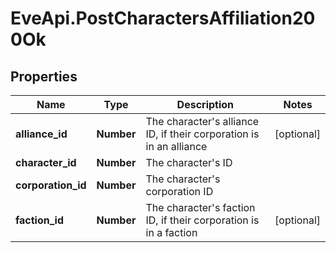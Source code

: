 # EveApi.PostCharactersAffiliation200Ok

## Properties
Name | Type | Description | Notes
------------ | ------------- | ------------- | -------------
**alliance_id** | **Number** | The character's alliance ID, if their corporation is in an alliance | [optional] 
**character_id** | **Number** | The character's ID | 
**corporation_id** | **Number** | The character's corporation ID | 
**faction_id** | **Number** | The character's faction ID, if their corporation is in a faction | [optional] 


